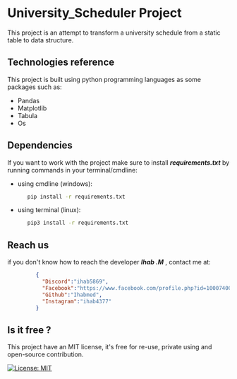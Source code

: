 # University_Scheduler Project

This project is an attempt to transform a university schedule from a static table to data structure.

## Technologies reference

This project is built using python programming languages as some packages such as:

* Pandas
* Matplotlib
* Tabula
* Os 

## Dependencies

If you want to work with the project make sure to install ***requirements.txt*** by running commands in your terminal/cmdline:

  * using cmdline (windows):
    ```sh
       pip install -r requirements.txt
    ```
  * using terminal (linux):
    ```sh
       pip3 install -r requirements.txt
    ```

## Reach us

if you don't know how to reach the developer ***Ihab .M*** , contact me at:
   ```json 
            {
              "Discord":"ihab5869",
              "Facebook":"https://www.facebook.com/profile.php?id=100074002824754",
              "Github":"Ihabmed",
              "Instagram":"ihab4377"
            }
   ```

## Is it free ?
This project have an MIT license, it's free for re-use, private using and open-source contribution.

[![License: MIT](https://img.shields.io/badge/License-MIT-yellow.svg)](https://opensource.org/licenses/MIT)
